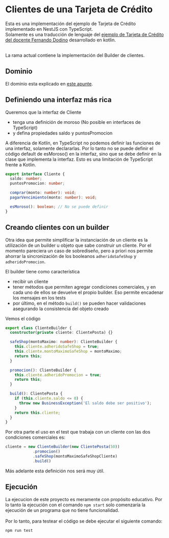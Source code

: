# Clientes de una Tarjeta de Crédito

Esta es una implementación del ejemplo de Tarjeta de Crédito implementado en NestJS con TypeScript.<br>
Solamente es una traducción de lenguaje del [ejemplo de Tarjeta de Crédito del docente Fernando Dodino](https://github.com/uqbar-project/eg-tarjeta-credito-kotlin/tree/01-builder) desarrollado en kotlin.<br><br>

La rama actual contiene la implementación del Builder de clientes.

## Dominio

El dominio esta explicado en [este apunte](https://docs.google.com/document/d/1Ijz8Pe-ci6bYwbxIn-VZDV1QcijDy2JuAUQtohNX0oA/edit#heading=h.30j0zll).

## Definiendo una interfaz más rica
Queremos que la interfaz de Cliente
- tenga una definición de moroso (No posible en interfaces de TypeScript)
- y defina propiedades saldo y puntosPromocion

A diferencia de Kotlin, en TypeScript no podemos definir las funciones de una interfaz, solamente declararlas. Por lo tanto no se puede definir el código default de esMoroso() en la interfaz, sino que se debe definir en la clase que implementa la interfaz. Esto es una limitación de TypeScript frente a Kotlin.

``` typescript
export interface Cliente {
  saldo: number;
  puntosPromocion: number;

  comprar(monto: number): void;
  pagarVencimiento(monto: number): void;

  esMoroso(): boolean; // No se puede definir
}
```

## Creando clientes con un builder

Otra idea que permite simplificar la instanciación de un cliente es la utilización de un builder u objeto que sabe construir un cliente. Por el momento pareciera un caso de sobrediseño, pero a priori nos permite ahorrar la sincronización de los booleanos `adheridoSafeShop` y `adheridoPromocion`.

El builder tiene como característica
- recibir un cliente
- tener métodos que permiten agregar condiciones comerciales, y en cada uno de ellos se devuelve el propio builder. Eso permite encadenar los mensajes en los tests
- por último, en el método `build()` se pueden hacer validaciones asegurando la consistencia del objeto creado

Vemos el código

``` typescript
export class ClienteBuilder {
  constructor(private cliente: ClientePosta) {}

  safeShop(montoMaximo: number): ClienteBuilder {
    this.cliente.adheridoSafeShop = true;
    this.cliente.montoMaximoSafeShop = montoMaximo;
    return this;
  }

  promocion(): ClienteBuilder {
    this.cliente.adheridoPromocion = true;
    return this;
  }

  build(): ClientePosta {
    if (this.cliente.saldo <= 0) {
      throw new BusinessException('El saldo debe ser positivo');
    }
    return this.cliente;
  }
}
```

Por otra parte el uso en el test que trabaja con un cliente con las dos condiciones comerciales es:

``` typescript
cliente = new ClienteBuilder(new ClientePosta(50))
            .promocion()
            .safeShop(montoMaximoSafeShopCliente)
            .build()
```

Más adelante esta definición nos será muy útil.

## Ejecución
La ejecucion de este proyecto es meramente con propósito educativo. Por lo tanto la ejecución con el comando `npm start` solo comenzaría la ejecución de un programa que no tiene funcionalidad.<br><br>
Por lo tanto, para testear el código se debe ejecutar el siguiente comando:
```
npm run test
```

